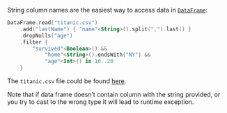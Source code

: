 [//]: # (title: String API)

<!---IMPORT org.jetbrains.kotlinx.dataframe.samples.api.ApiLevels-->

String column names are the easiest way to access data in [`DataFrame`](DataFrame.md):

<!---FUN strings-->

```kotlin
DataFrame.read("titanic.csv")
    .add("lastName") { "name"<String>().split(",").last() }
    .dropNulls("age")
    .filter {
        "survived"<Boolean>() &&
            "home"<String>().endsWith("NY") &&
            "age"<Int>() in 10..20
    }
```

<!---END-->

The `titanic.csv` file could be found [here](https://github.com/Kotlin/dataframe/blob/master/data/titanic.csv).

<warning>
Note that if data frame doesn’t contain column with the string provided, or you try to cast to the wrong type it will lead to runtime exception.
</warning>
